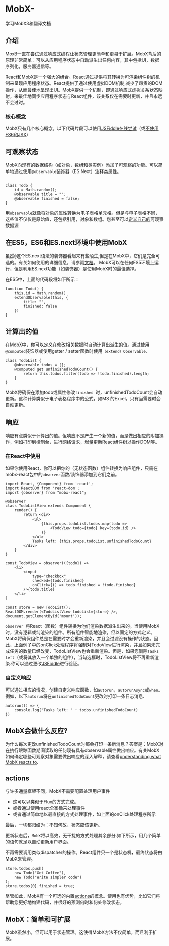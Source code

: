 # MobX-
学习MobX3和翻译文档

## 介绍
MoxB一直在尝试通过响应式编程让状态管理更简单和更易于扩展。MobX背后的原理非常简单：可以从应用程序状态中自动派生出任何内容，其中包括UI，数据序列化，服务器通信等。

React和MobX是一个强大的组合。React通过提供将其转换为可渲染组件树的机制来呈现应用程序状态。React提供了通过使用虚拟DOM机制,减少了昂贵的DOM操作，从而最佳地呈现出UI。MobX提供一个机制，即通过响应式虚拟关系状态映射，来最佳地同步应用程序状态与React组件，该关系仅在需要时更新，并且永远不会过时。

### 核心概念
MobX只有几个核心概念。以下代码片段可以使用[JSFiddle在线尝试](https://jsfiddle.net/mweststrate/wv3yopo0/)（或[不使用ES6和JSX](https://jsfiddle.net/rubyred/55oc981v/)）

## 可观察状态
MobX向现有的数据结构（如对象，数组和类实例）添加了可观察的功能。可以简单地通过使用`@observable`装饰器（ES.Next）注释类属性。
```

class Todo {
    id = Math.random();
    @observable title = "";
    @observable finished = false;
}

```

用`observable`就像将对象的属性转换为电子表格单元格。但是与电子表格不同，这些值不仅仅是原始值，还包括引用，对象和数组。您甚至可以[定义自己的](http://mobxjs.github.io/mobx/refguide/extending.html)可观察数据源

## 在ES5，ES6和ES.next环境中使用MobX
虽然`@`这个ES.next语法的装饰器看起来有些陌生,但是在MobX中，它们是完全可选的。有关如何使用的详细信息，请参阅[文档](http://mobxjs.github.io/mobx/best/decorators.html)。 MobX可以在任何ES5环境上运行，但是利用ES.next功能（如装饰器）是使用MobX时的最佳选择。

在ES5中，上面的代码段将如下所示：

```
function Todo() {
    this.id = Math.random()
    extendObservable(this, {
        title: "",
        finished: false
    })
}
```

## 计算出的值
在MobX中，你可以定义在修改相关数据时自动计算出派生的值。通过使用`@computed`装饰器或使用getter / setter函数时使用`（extend）Observable`.
```
class TodoList {
    @observable todos = [];
    @computed get unfinishedTodoCount() {
        return this.todos.filter(todo => !todo.finished).length;
    }
}
```

MobX将确保在添加todo或属性修改`finished `时，unfinishedTodoCount会自动更新。这种计算类似于电子表格程序中的公式，如MS 的Excel。只有当需要时会自动更新。

## 响应
响应有点类似于计算出的值。但响应不是产生一个新的值，而是做出相应的附加操作，例如打印到控制台，进行网络请求，增量更新React组件树以操作DOM等。

### 在React中使用
如果你使用React，你可以把你的（无状态函数）组件转换为响应组件，只需在mobx-react包中的`observer`函数/装饰器添加到它们之前。
```
import React, {Component} from 'react';
import ReactDOM from 'react-dom';
import {observer} from "mobx-react";

@observer
class TodoListView extends Component {
    render() {
        return <div>
            <ul>
                {this.props.todoList.todos.map(todo =>
                    <TodoView todo={todo} key={todo.id} />
                )}
            </ul>
            Tasks left: {this.props.todoList.unfinishedTodoCount}
        </div>
    }
}

const TodoView = observer(({todo}) =>
    <li>
        <input
            type="checkbox"
            checked={todo.finished}
            onClick={() => todo.finished = !todo.finished}
        />{todo.title}
    </li>
)

const store = new TodoList();
ReactDOM.render(<TodoListView todoList={store} />, document.getElementById('mount'));
```

`observer `将React（函数）组件转换为他们渲染数据派生出来的。当使用MobX时，没有逻辑或纯渲染的组件。所有组件智能地渲染，但以固定的方式定义。MobX将确保组件总是在需要时才会重新渲染，并且会过滤没有操作的状态。因此，上面例子中的onClick处理程序将强制对TodoView进行渲染，并且如果未完成任务的数量已经改变，TodoListView也会重新渲染。但是，如果您删除`Tasks left`（或将其放入一个单独的组件），当勾选框时，TodoListView将不再重新渲染.你可以通过更改[JSFiddle](https://jsfiddle.net/mweststrate/wv3yopo0/)进行验证。

### 自定义响应
可以通过相应的情况，创建自定义响应函数，如`autorun`，`autorunAsync`或`when`。
例如，以下`autorun`将在`unfinishedTodoCount`更改时打印一条日志消息.
```
autorun(() => {
    console.log("Tasks left: " + todos.unfinishedTodoCount)
})
```

## MobX会做什么反应?
为什么每次更改unfinishedTodoCount时都会打印一条新消息？答案是：MobX对在执行跟踪函数期间读取的任何现有具有observable属性做出响应。有关MobX如何确定哪些可观察对象需要做出响应的深入解释，请查看[understanding what MobX reacts to](https://github.com/mobxjs/mobx/blob/gh-pages/docs/best/react.md).

## actions
与许多通量框架不同，MobX不需要配置处理用户事件
* 这可以以类似于Flux的方式完成。
* 或者通过使用react全家桶来处理事件
* 或者通过简单地以最直接的方式处理事件，如上面的onClick处理程序所示

最后，一切都归结为：不知何故，状态应该更新。

更新状态后，`MobX`将以高效，无干扰的方式处理其余部分.如下所示，用几个简单的语句就足以自动更新用户界面。

不再需要调用类似dispatcher的操作。React组件只一个是状态机，最终状态将由MobX来管理。

```
store.todos.push(
    new Todo("Get Coffee"),
    new Todo("Write simpler code")
);
store.todos[0].finished = true;
```

尽管如此，MobX有一个可选的内置[actions](https://mobxjs.github.io/mobx/refguide/action.html)的概念。使用也有优势，比如它们将帮助您更好地构建代码，并很好的预测何时和何处修改状态。

## MobX：简单和可扩展
MobX虽然小，但可以用于状态管理。这使得MobX方法不仅简单，而且利于扩展。
